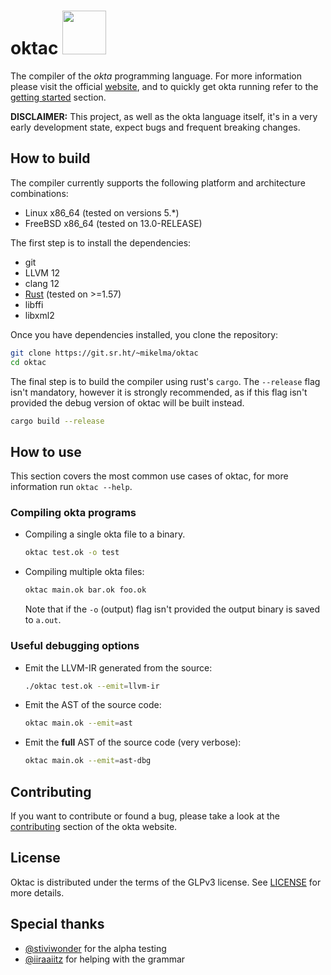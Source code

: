 <h1>oktac  <img src='https://okta-lang.org/assets/img/okta-ottis.png' width='70' height='70'></h1>

The compiler of the *okta* programming language. For more information
please visit the official [website](https://okta-lang.org), and to quickly get 
okta running refer to the [getting started](https://okta-lang.org/#getting-started) 
section.

**DISCLAIMER:** This project, as well as the okta language itself, it's in a very 
early development state, expect bugs and frequent breaking changes.

## How to build

The compiler currently supports the following platform and architecture combinations:

* Linux x86_64 (tested on versions 5.\*)
* FreeBSD x86_64 (tested on 13.0-RELEASE)

The first step is to install the dependencies:

* git
* LLVM 12
* clang 12
* [Rust](https://www.rust-lang.org/tools/install) (tested on >=1.57)
* libffi
* libxml2

Once you have dependencies installed, you clone the repository:

```bash
git clone https://git.sr.ht/~mikelma/oktac
cd oktac
```

The final step is to build the compiler using rust's `cargo`. The `--release` flag isn't 
mandatory, however it is strongly recommended, as if this flag isn't provided
the debug version of oktac will be built instead.

```bash
cargo build --release
```

## How to use

This section covers the most common use cases of oktac, for more information 
run `oktac --help`.

### Compiling okta programs 

* Compiling a single okta file to a binary. 
    ```bash
    oktac test.ok -o test
    ```


* Compiling multiple okta files:
    ```bash
    oktac main.ok bar.ok foo.ok
    ```
    
    Note that if the `-o` (output) flag isn't provided the output binary is saved to `a.out`.

### Useful debugging options

* Emit the LLVM-IR generated from the source:
    ```bash
    ./oktac test.ok --emit=llvm-ir
    ```

* Emit the AST of the source code:
    ```bash
    oktac main.ok --emit=ast
    ```

* Emit the **full** AST of the source code (very verbose):
    ```bash
    oktac main.ok --emit=ast-dbg
    ```

## Contributing

If you want to contribute or found a bug, please take a look at the 
[contributing](https://okta-lang.org/#contributing) section of the okta website.

## License

Oktac is distributed under the terms of the GLPv3 license. 
See [LICENSE](https://git.sr.ht/~mikelma/oktac/tree/main/item/LICENSE) for more details.

## Special thanks

* [@stiviwonder](https://github.com/stiviwonder) for the alpha testing
* [@iiraaiitz](https://github.com/iiraaiitz) for helping with the grammar 
